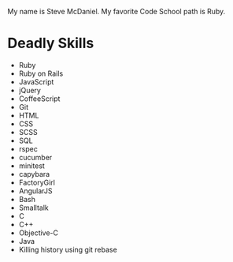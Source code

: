 My name is Steve McDaniel.
My favorite Code School path is Ruby.

Deadly Skills
===============
* Ruby
* Ruby on Rails
* JavaScript
* jQuery
* CoffeeScript
* Git
* HTML
* CSS
* SCSS
* SQL
* rspec
* cucumber
* minitest
* capybara
* FactoryGirl
* AngularJS
* Bash
* Smalltalk
* C
* C++
* Objective-C
* Java
* Killing history using git rebase
